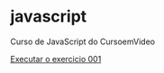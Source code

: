 # javascript
 Curso de JavaScript do CursoemVideo

<a href="https://luismarcelocorreia.github.io/html-css/exercicios/ex-001/index.html">Executar o exercicio 001</a>